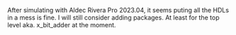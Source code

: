 After simulating with Aldec Rivera Pro 2023.04, it seems puting all the HDLs in a mess is fine.
I will still consider adding packages. At least for the top level aka. x_bit_adder at the moment.